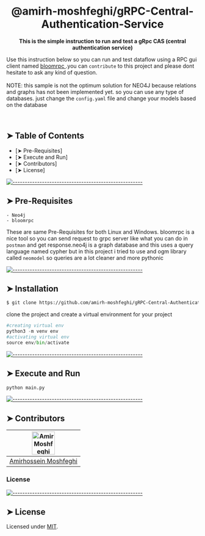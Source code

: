 
<h1 align="center">@amirh-moshfeghi/gRPC-Central-Authentication-Service</h1>

<p align="center">
  <b>This is the simple instruction to run and test a gRpc CAS (central authentication service) </b></br>
</p>

  <p align="left">Use this instruction below so you can run and test dataflow using a RPC gui client named  <a href="https://github.com/uw-labs/bloomrpc"> bloomrpc </a> .you can <code>contribute</code> to this project and please dont hesitate to ask any kind of question.<br><br>
NOTE: this sample is not the optimum solution for NEO4J because relations and graphs has not been implemented yet. so you can use any type of databases. just change the <code>config.yaml</code> file and change your models based on the database  </p>

<br />




## ➤ Table of Contents

* [➤ Pre-Requisites]
* [➤ Execute and Run]
* [➤ Contributors]
* [➤ License]

</details>

[![-----------------------------------------------------](https://raw.githubusercontent.com/andreasbm/readme/master/assets/lines/colored.png)](#installation)

## ➤ Pre-Requisites

```
- Neo4j
- bloomrpc
```

These are same Pre-Requisites for both Linux and Windows. bloomrpc is a nice tool so you can send request to grpc server like what you can do in <code>postman</code> and get response.neo4j is a graph database and this uses a query language named cypher but in this project i tried to use and ogm library called <code>neomodel</code> so queries are a lot cleaner and more pythonic

[![-----------------------------------------------------](https://raw.githubusercontent.com/andreasbm/readme/master/assets/lines/colored.png)](#installation)

## ➤ Installation

```bash
$ git clone https://github.com/amirh-moshfeghi/gRPC-Central-Authentication-Service.git
```

clone the project and create a virtual environment for your project


```python
#creating virtual env
python3 -m venv env
#activating virtual env
source env/bin/activate
```

[![-----------------------------------------------------](https://raw.githubusercontent.com/andreasbm/readme/master/assets/lines/colored.png)](#getting-started-slower)

## ➤ Execute and Run


```python
python main.py
```

[![-----------------------------------------------------](https://raw.githubusercontent.com/andreasbm/readme/master/assets/lines/colored.png)](#getting-started-slower)




## ➤ Contributors


| [<img alt="Amir Moshfeghi" src="https://avatars.githubusercontent.com/u/92248573?s=40&v=4" width="60">](https://amirmoshfegh.com) |  
|:--------------------------------------------------:|
| [Amirhossein  Moshfeghi](https://www.linkedin.com/in/amir-moshfeghi) |  



### License



[![-----------------------------------------------------](https://raw.githubusercontent.com/andreasbm/readme/master/assets/lines/colored.png)](#license)

## ➤ License

Licensed under [MIT](https://opensource.org/licenses/MIT).






